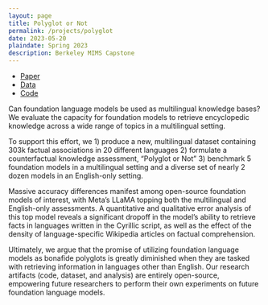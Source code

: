 ```yaml
---
layout: page
title: Polyglot or Not
permalink: /projects/polyglot
date: 2023-05-20
plaindate: Spring 2023
description: Berkeley MIMS Capstone
---
```


* [Paper](https://arxiv.org/abs/2305.13675)
* [Data](https://huggingface.co/datasets/Polyglot-or-Not/Fact-Completion)
* [Code](https://github.com/daniel-furman/polyglot-or-not)

Can foundation language models be used as multilingual knowledge bases? We evaluate the capacity for foundation models to retrieve encyclopedic knowledge across a wide range of topics in a multilingual setting. 

To support this effort, we 1) produce a new, multilingual dataset containing 303k factual associations in 20 different languages 2) formulate a counterfactual knowledge assessment, “Polyglot or Not” 3) benchmark 5 foundation models in a multilingual setting and a diverse set of nearly 2 dozen models in an English-only setting.

Massive accuracy differences manifest among open-source foundation models of interest, with Meta’s LLaMA topping both the multilingual and English-only assessments. A quantitative and qualitative error analysis of this top model reveals a significant dropoff in the model’s ability to retrieve facts in languages written in the Cyrillic script, as well as the effect of the density of language-specific Wikipedia articles on factual comprehension. 

Ultimately, we argue that the promise of utilizing foundation language models as bonafide polyglots is greatly diminished when they are tasked with retrieving information in languages other than English. Our research artifacts (code, dataset, and analysis) are entirely open-source, empowering future researchers to perform their own experiments on future foundation language models.